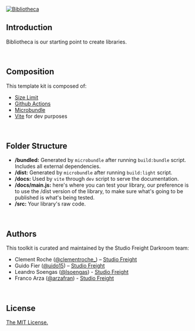 [![Bibliotheca](https://assets.studiofreight.com/bibliotheca/header.png)](https://github.com/studio-freight/bibliotheca)

<!-- <p align="center">
  <a aria-label="Vercel logo" href="https://vercel.com">
    <img src="https://badgen.net/badge/icon/Next?icon=zeit&label&color=black&labelColor=black">
  </a>
  <br/>
  <a aria-label="NPM version" href="https://www.npmjs.com/package/swr">
    <img alt="" src="https://badgen.net/npm/v/swr?color=black&labelColor=black">
  </a>
  <a aria-label="Package size" href="https://bundlephobia.com/result?p=swr">
    <img alt="" src="https://badgen.net/bundlephobia/minzip/swr?color=black&labelColor=black">
  </a>
  <a aria-label="License" href="https://github.com/vercel/swr/blob/main/LICENSE">
    <img alt="" src="https://badgen.net/npm/license/swr?color=black&labelColor=black">
  </a>
</p> -->

## Introduction

Bibliotheca is our starting point to create libraries.

<br/>

## Composition

This template kit is composed of:

- [Size Limit](https://github.com/ai/size-limit/)
- [Github Actions](https://github.com/features/actions)
- [Microbundle](https://github.com/developit/microbundle)
- [Vite](https://github.com/vitejs/vite) for dev purposes

<br/>

## Folder Structure

- **/bundled:** Generated by `microbundle` after running `build:bundle` script. Includes all external dependencies.
- **/dist:** Generated by `microbundle` after running `build:light` script.
- **/docs:** Used by `vite` through `dev` script to serve the documentation.
- **/docs/main.js:** here's where you can test your library, our preference is to use the /dist version of the library, to make sure what's going to be published is what's being tested.
- **/src:** Your library's raw code.

<br/>

## Authors

This toolkit is curated and maintained by the Studio Freight Darkroom team:

- Clement Roche ([@clementroche\_](https://twitter.com/clementroche_)) – [Studio Freight](https://studiofreight.com)
- Guido Fier ([@uido15](https://twitter.com/uido15)) – [Studio Freight](https://studiofreight.com)
- Leandro Soengas ([@lsoengas](https://twitter.com/lsoengas)) - [Studio Freight](https://studiofreight.com)
- Franco Arza ([@arzafran](https://twitter.com/arzafran)) - [Studio Freight](https://studiofreight.com)

<br/>

## License

[The MIT License.](https://opensource.org/licenses/MIT)
